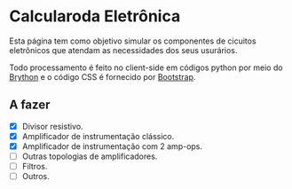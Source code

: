 # Calcularoda Eletrônica

Esta página tem como objetivo simular os componentes de cicuitos eletrônicos que atendam as necessidades dos seus usurários.

Todo processamento é feito no client-side em códigos python por meio do [Brython](https://brython.info/) e o código CSS é fornecido por [Bootstrap](https://getbootstrap.com/).


## A fazer

- [x] Divisor resistivo.
- [x] Amplificador de instrumentação clássico.
- [x] Amplificador de instrumentação com 2 amp-ops.
- [ ] Outras topologias de amplificadores.
- [ ] Filtros.
- [ ] Outros.